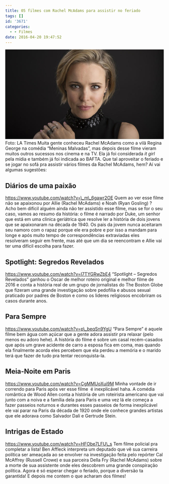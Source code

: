 ```yaml
---
title: 05 filmes com Rachel McAdams para assistir no feriado
tags: []
id: '3671'
categories:
  - - Filmes
date: 2016-04-20 19:47:52
---
```


[![Filme Rachel McAdams](/images/2016/04/Rachel-McAdams.jpg)](/images/2016/04/Rachel-McAdams.jpg) Foto: LA Times Muita gente conheceu Rachel McAdams como a vilã Regina George na comédia “Meninas Malvadas”, mas depois desse filme vieram muitos outros sucessos nos cinema e na TV. Ela já foi considerada _it girl_ pela mídia e também já foi indicada ao BAFTA. Que tal aproveitar o feriado e se jogar no sofá pra assistir vários filmes da Rachel McAdams, hem? Aí vai algumas sugestões:

## Diários de uma paixão

https://www.youtube.com/watch?v=\_m\_6gawr2OE Quem ao ver esse filme não se apaixonou por Allie (Rachel McAdams) e Noah (Ryan Gosling) ? Acho bem difícil alguém ainda não ter assistido esse filme, mas se for o seu caso, vamos ao resumo da história: o filme é narrado por Duke, um senhor que está em uma clinica geriátrica que resolve ler a história de dois jovens que se apaixonaram na década de 1940. Os pais da jovem nunca aceitaram seu namoro com o rapaz porque ele era pobre e por isso a mandam para longe e após muito tempo de correspondências extraviadas eles resolveram seguir em frente, mas até que um dia se reencontram e Allie vai ter uma difícil escolha para fazer.

## Spotlight: Segredos Revelados

https://www.youtube.com/watch?v=I7TYGRwZbE4 “Spotlight – Segredos Revelados” ganhou o Oscar de melhor roteiro original e melhor filme de 2016 e conta a história real de um grupo de jornalistas do The Boston Globe que fizeram uma grande investigação sobre pedofilia e abusos sexual praticado por padres de Boston e como os lideres religiosos encobriram os casos durante anos.

## Para Sempre

https://www.youtube.com/watch?v=p\_beqSn9YgU “Para Sempre” é aquele filme bem água com açúcar que a gente adora assistir pra relaxar (pelo menos eu adoro hehe). A história do filme é sobre um casal recém-casados que após um grave acidente de carro a esposa fica em coma, mas quando ela finalmente acorda eles percebem que ela perdeu a memória e o marido terá que fazer de tudo pra tentar reconquista-la.

## Meia-Noite em Paris

https://www.youtube.com/watch?v=CgMMUoXui9M Minha vontade de ir correndo para Paris após ver esse filme  é inexplicável haha. A comédia romântica de Wood Allen conta a história de um roteirista americano que vai junto com a noiva e a família dela para Paris e uma vez lá ele começa a fazer passeios noturnos e durantes esses passeios de forma inexplicável ele vai parar na Paris da década de 1920 onde ele conhece grandes artistas que ele adorava como Salvador Dali e Gertrude Stein.

## Intrigas de Estado

https://www.youtube.com/watch?v=HFObe7LFU\_s Tem filme policial pra completar a lista! Ben Affleck interpreta um deputado que vê sua carreira política ser ameaçada ao se envolver na investigação feita pelo repórter Cal McAffrey (Russell Crowe) e sua parceira Della Fry (Rachel McAdams) sobre a morte de sua assistente onde eles descobrem uma grande conspiração política. Agora é só esperar chegar o feriado, porque a diversão ta garantida! E depois me contem o que acharam dos filmes!
